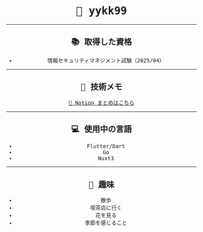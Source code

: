 <div align="center">
<samp>

# 🌸 yykk99

---

## 📚 取得した資格

- 情報セキュリティマネジメント試験（2025/04）

---

## 🧠 技術メモ

[🔗 Notion まとめはこちら](https://typical-bloom-2a1.notion.site/yykk99-27784c40a19e80d8a9dadf89aad99bd6)

---

## 💻 使用中の言語

- Flutter/Dart
- Go
- Nuxt3

---

## 🎀 趣味

- 散歩
- 喫茶店に行く
- 花を見る
- 季節を感じること

</samp>
</div>
